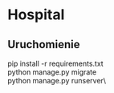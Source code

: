 ﻿# Hospital

## Uruchomienie
pip install -r requirements.txt\
python manage.py migrate\
python manage.py runserver\
